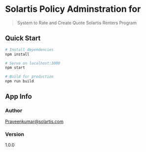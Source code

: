# Solartis Policy Adminstration for

> System to Rate and Create Quote Solartis Renters Program

## Quick Start

```bash
# Install dependencies
npm install

# Serve on localhost:3000
npm start

# Build for production
npm run build
```

## App Info

### Author

Praveenkumar@solartis.com

### Version

1.0.0
